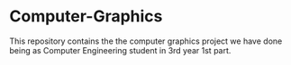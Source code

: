 # Computer-Graphics
This repository contains the  the computer graphics project we have done being as Computer Engineering student in 3rd year 1st part.
